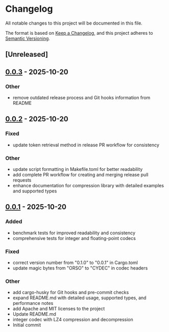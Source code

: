 # Changelog

All notable changes to this project will be documented in this file.

The format is based on [Keep a Changelog](https://keepachangelog.com/en/1.0.0/),
and this project adheres to [Semantic Versioning](https://semver.org/spec/v2.0.0.html).

## [Unreleased]

## [0.0.3](https://github.com/tia-lab/cydec/compare/v0.0.2...v0.0.3) - 2025-10-20

### Other

- remove outdated release process and Git hooks information from README

## [0.0.2](https://github.com/tia-lab/cydec/compare/v0.0.1...v0.0.2) - 2025-10-20

### Fixed

- update token retrieval method in release PR workflow for consistency

### Other

- update script formatting in Makefile.toml for better readability
- add complete PR workflow for creating and merging release pull requests
- enhance documentation for compression library with detailed examples and supported types

## [0.0.1](https://github.com/tia-lab/cydec/releases/tag/v0.0.1) - 2025-10-20

### Added

- benchmark tests for improved readability and consistency
- comprehensive tests for integer and floating-point codecs

### Fixed

- correct version number from "0.1.0" to "0.0.1" in Cargo.toml
- update magic bytes from "ORSO" to "CYDEC" in codec headers

### Other

- add cargo-husky for Git hooks and pre-commit checks
- expand README.md with detailed usage, supported types, and performance notes
- add Apache and MIT licenses to the project
- Update README.md
- integer codec with LZ4 compression and decompression
- Initial commit
